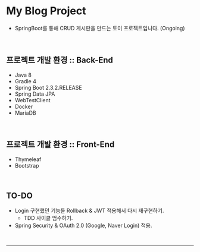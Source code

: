 # My Blog Project

* SpringBoot를 통해 CRUD 게시판을 만드는 토이 프로젝트입니다. (Ongoing)

<br>

## 프로젝트 개발 환경 :: Back-End

* Java 8
* Gradle 4
* Spring Boot 2.3.2.RELEASE
* Spring Data JPA
* WebTestClient
* Docker
* MariaDB

<br>

## 프로젝트 개발 환경 :: Front-End

* Thymeleaf
* Bootstrap

<br>

## TO-DO

* Login 구현했던 기능들 Rollback & JWT 적용해서 다시 재구현하기.
  * TDD 사이클 엄수하기.
* Spring Security & OAuth 2.0 (Google, Naver Login) 적용.

<br>

---

